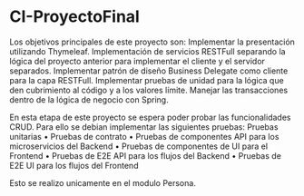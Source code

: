 # CI-ProyectoFinal

Los objetivos principales de este proyecto son:
Implementar la presentación utilizando Thymeleaf.
Implementación de servicios RESTFull separando la lógica del proyecto anterior 
para implementar el cliente y el servidor separados.
Implementar patrón de diseño Business Delegate como cliente para la capa 
RESTFull.
Implementar pruebas de unidad para la lógica que den cubrimiento al código y a los 
valores límite.
Manejar las transacciones dentro de la lógica de negocio con Spring.

En esta etapa de este proyecto se espera poder probar las funcionalidades CRUD.
Para ello se debian implementar las siguientes pruebas:
Pruebas unitarias
• Pruebas de contrato
• Pruebas de componentes API para los microservicios del Backend
• Pruebas de componentes de UI para el Frontend
• Pruebas de E2E API para los flujos del Backend
• Pruebas de E2E UI para los flujos del Frontend

Esto se realizo unicamente en el modulo Persona.

